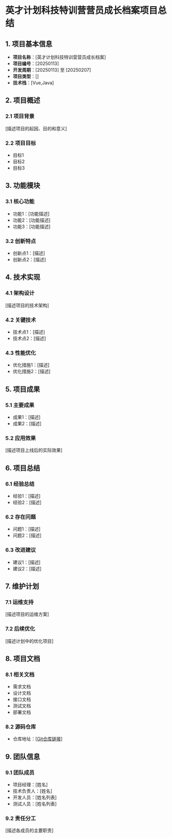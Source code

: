 # 英才计划科技特训营营员成长档案项目总结

## 1. 项目基本信息

- **项目名称**：[英才计划科技特训营营员成长档案]
- **项目编号**：[20250113]
- **开发周期**：[20250113] 至 [20250207]
- **项目类型**：[]
- **技术栈**：[Vue,Java]

## 2. 项目概述

### 2.1 项目背景
[描述项目的起因、目的和意义]

### 2.2 项目目标
- 目标1
- 目标2
- 目标3

## 3. 功能模块

### 3.1 核心功能
- 功能1：[功能描述]
- 功能2：[功能描述]
- 功能3：[功能描述]

### 3.2 创新特点
- 创新点1：[描述]
- 创新点2：[描述]

## 4. 技术实现

### 4.1 架构设计
[描述项目的技术架构]

### 4.2 关键技术
- 技术点1：[描述]
- 技术点2：[描述]

### 4.3 性能优化
- 优化措施1：[描述]
- 优化措施2：[描述]

## 5. 项目成果

### 5.1 主要成果
- 成果1：[描述]
- 成果2：[描述]

### 5.2 应用效果
[描述项目上线后的实际效果]

## 6. 项目总结

### 6.1 经验总结
- 经验1：[描述]
- 经验2：[描述]

### 6.2 存在问题
- 问题1：[描述]
- 问题2：[描述]

### 6.3 改进建议
- 建议1：[描述]
- 建议2：[描述]

## 7. 维护计划

### 7.1 运维支持
[描述项目的运维方案]

### 7.2 后续优化
[描述计划中的优化项目]

## 8. 项目文档

### 8.1 相关文档
- 需求文档
- 设计文档
- 接口文档
- 测试文档
- 部署文档

### 8.2 源码仓库
- 仓库地址：[[Git仓库链接](svn://proj.gzzjxx.cn/gzsqsnjyw/trainingCampPage)]

## 9. 团队信息

### 9.1 团队成员
- 项目经理：[姓名]
- 技术负责人：[姓名]
- 开发人员：[姓名列表]
- 测试人员：[姓名列表]

### 9.2 责任分工
[描述各成员的主要职责] 